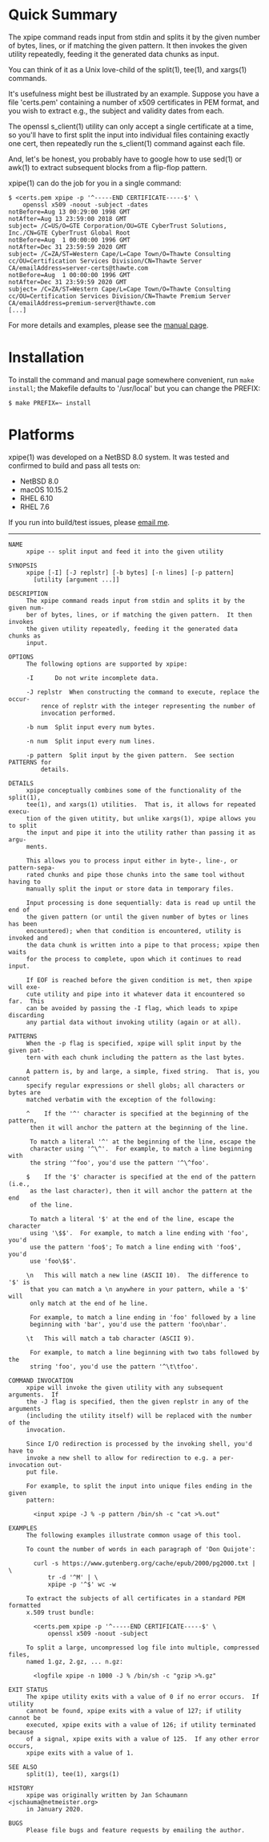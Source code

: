 Quick Summary
=============

The xpipe command reads input from stdin and splits it
by the given number of bytes, lines, or if matching
the given pattern.  It then invokes the given utility
repeatedly, feeding it the generated data chunks as
input.

You can think of it as a Unix love-child of the
split(1), tee(1), and xargs(1) commands.

It's usefulness might best be illustrated by an
example.  Suppose you have a file 'certs.pem'
containing a number of x509 certificates in PEM
format, and you wish to extract e.g., the subject and
validity dates from each.

The openssl s\_client(1) utility can only accept a
single certificate at a time, so you'll have to
first split the input into individual files containing
exactly one cert, then repeatedly run the s\_client(1)
command against each file.

And, let's be honest, you probably have to google how
to use sed(1) or awk(1) to extract subsequent blocks
from a flip-flop pattern.

xpipe(1) can do the job for you in a single command:

```
$ <certs.pem xpipe -p '^-----END CERTIFICATE-----$' \
	openssl x509 -noout -subject -dates
notBefore=Aug 13 00:29:00 1998 GMT
notAfter=Aug 13 23:59:00 2018 GMT
subject= /C=US/O=GTE Corporation/OU=GTE CyberTrust Solutions, Inc./CN=GTE CyberTrust Global Root
notBefore=Aug  1 00:00:00 1996 GMT
notAfter=Dec 31 23:59:59 2020 GMT
subject= /C=ZA/ST=Western Cape/L=Cape Town/O=Thawte Consulting cc/OU=Certification Services Division/CN=Thawte Server CA/emailAddress=server-certs@thawte.com
notBefore=Aug  1 00:00:00 1996 GMT
notAfter=Dec 31 23:59:59 2020 GMT
subject= /C=ZA/ST=Western Cape/L=Cape Town/O=Thawte Consulting cc/OU=Certification Services Division/CN=Thawte Premium Server CA/emailAddress=premium-server@thawte.com
[...]
```

For more details and examples, please see the
[manual page](https://github.com/jschauma/xpipe/blob/master/doc/xpipe.1.txt).

Installation
============

To install the command and manual page somewhere
convenient, run `make install`; the Makefile defaults
to '/usr/local' but you can change the PREFIX:

```
$ make PREFIX=~ install
```

Platforms
=========

xpipe(1) was developed on a NetBSD 8.0 system.  It was
tested and confirmed to build and pass all tests on:

- NetBSD 8.0
- macOS 10.15.2
- RHEL 6.10
- RHEL 7.6

If you run into build/test issues, please [email
me](mailto:jschauma@netmeister.org).

---

```
NAME
     xpipe -- split input and feed it into the given utility

SYNOPSIS
     xpipe [-I] [-J replstr] [-b bytes] [-n lines] [-p pattern]
	   [utility [argument ...]]

DESCRIPTION
     The xpipe command reads input from stdin and splits it by the given num-
     ber of bytes, lines, or if matching the given pattern.  It then invokes
     the given utility repeatedly, feeding it the generated data chunks as
     input.

OPTIONS
     The following options are supported by xpipe:

     -I		 Do not write incomplete data.

     -J replstr	 When constructing the command to execute, replace the occur-
		 rence of replstr with the integer representing the number of
		 invocation performed.

     -b num	 Split input every num bytes.

     -n num	 Split input every num lines.

     -p pattern	 Split input by the given pattern.  See section PATTERNS for
		 details.

DETAILS
     xpipe conceptually combines some of the functionality of the split(1),
     tee(1), and xargs(1) utilities.  That is, it allows for repeated execu-
     tion of the given utitity, but unlike xargs(1), xpipe allows you to split
     the input and pipe it into the utility rather than passing it as argu-
     ments.

     This allows you to process input either in byte-, line-, or pattern-sepa-
     rated chunks and pipe those chunks into the same tool without having to
     manually split the input or store data in temporary files.

     Input processing is done sequentially: data is read up until the end of
     the given pattern (or until the given number of bytes or lines has been
     encountered); when that condition is encountered, utility is invoked and
     the data chunk is written into a pipe to that process; xpipe then waits
     for the process to complete, upon which it continues to read input.

     If EOF is reached before the given condition is met, then xpipe will exe-
     cute utility and pipe into it whatever data it encountered so far.	 This
     can be avoided by passing the -I flag, which leads to xpipe discarding
     any partial data without invoking utility (again or at all).

PATTERNS
     When the -p flag is specified, xpipe will split input by the given pat-
     tern with each chunk including the pattern as the last bytes.

     A pattern is, by and large, a simple, fixed string.  That is, you cannot
     specify regular expressions or shell globs; all characters or bytes are
     matched verbatim with the exception of the following:

     ^	  If the '^' character is specified at the beginning of the pattern,
	  then it will anchor the pattern at the beginning of the line.

	  To match a literal '^' at the beginning of the line, escape the
	  character using '^\^'.  For example, to match a line beginning with
	  the string '^foo', you'd use the pattern '^\^foo'.

     $	  If the '$' character is specified at the end of the pattern (i.e.,
	  as the last character), then it will anchor the pattern at the end
	  of the line.

	  To match a literal '$' at the end of the line, escape the character
	  using '\$$'.	For example, to match a line ending with 'foo', you'd
	  use the pattern 'foo$'; To match a line ending with 'foo$', you'd
	  use 'foo\$$'.

     \n	  This will match a new line (ASCII 10).  The difference to '$' is
	  that you can match a \n anywhere in your pattern, while a '$' will
	  only match at the end of he line.

	  For example, to match a line ending in 'foo' followed by a line
	  beginning with 'bar', you'd use the pattern 'foo\nbar'.

     \t	  This will match a tab character (ASCII 9).

	  For example, to match a line beginning with two tabs followed by the
	  string 'foo', you'd use the pattern '^\t\tfoo'.

COMMAND INVOCATION
     xpipe will invoke the given utility with any subsequent arguments.	 If
     the -J flag is specified, then the given replstr in any of the arguments
     (including the utility itself) will be replaced with the number of the
     invocation.

     Since I/O redirection is processed by the invoking shell, you'd have to
     invoke a new shell to allow for redirection to e.g. a per-invocation out-
     put file.

     For example, to split the input into unique files ending in the given
     pattern:

	   <input xpipe -J % -p pattern /bin/sh -c "cat >%.out"

EXAMPLES
     The following examples illustrate common usage of this tool.

     To count the number of words in each paragraph of 'Don Quijote':

	   curl -s https://www.gutenberg.org/cache/epub/2000/pg2000.txt | \
		   tr -d '^M' | \
		   xpipe -p '^$' wc -w

     To extract the subjects of all certificates in a standard PEM formatted
     x.509 trust bundle:

	   <certs.pem xpipe -p '^-----END CERTIFICATE-----$' \
		   openssl x509 -noout -subject

     To split a large, uncompressed log file into multiple, compressed files,
     named 1.gz, 2.gz, ... n.gz:

	   <logfile xpipe -n 1000 -J % /bin/sh -c "gzip >%.gz"

EXIT STATUS
     The xpipe utility exits with a value of 0 if no error occurs.  If utility
     cannot be found, xpipe exits with a value of 127; if utility cannot be
     executed, xpipe exits with a value of 126; if utility terminated because
     of a signal, xpipe exits with a value of 125.  If any other error occurs,
     xpipe exits with a value of 1.

SEE ALSO
     split(1), tee(1), xargs(1)

HISTORY
     xpipe was originally written by Jan Schaumann <jschauma@netmeister.org>
     in January 2020.

BUGS
     Please file bugs and feature requests by emailing the author.
```
